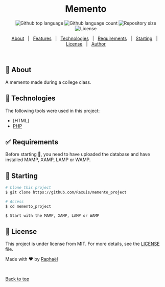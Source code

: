 <h1 align="center">Memento</h1>

<p align="center">
  <img alt="Github top language" src="https://img.shields.io/github/languages/top/Raxuis/memento_project?color=56BEB8">

  <img alt="Github language count" src="https://img.shields.io/github/languages/count/Raxuis/memento_project?color=56BEB8">

  <img alt="Repository size" src="https://img.shields.io/github/repo-size/Raxuis/memento_project?color=56BEB8">

  <img alt="License" src="https://img.shields.io/github/license/Raxuis/memento_project?color=56BEB8">

  <!-- <img alt="Github issues" src="https://img.shields.io/github/issues/Raxuis/memento_project?color=56BEB8" /> -->

  <!-- <img alt="Github forks" src="https://img.shields.io/github/forks/Raxuis/memento_project?color=56BEB8" /> -->

  <!-- <img alt="Github stars" src="https://img.shields.io/github/stars/Raxuis/memento_project?color=56BEB8" /> -->
</p>

<!-- Status -->

<!-- <h4 align="center">
	🚧  Memento_project 🚀 Under construction...  🚧
</h4>

<hr> -->

<p align="center">
  <a href="#dart-about">About</a> &#xa0; | &#xa0; 
  <a href="#sparkles-features">Features</a> &#xa0; | &#xa0;
  <a href="#rocket-technologies">Technologies</a> &#xa0; | &#xa0;
  <a href="#white_check_mark-requirements">Requirements</a> &#xa0; | &#xa0;
  <a href="#checkered_flag-starting">Starting</a> &#xa0; | &#xa0;
  <a href="#memo-license">License</a> &#xa0; | &#xa0;
  <a href="https://github.com/Raxuis" target="_blank">Author</a>
</p>

<br>

## :dart: About

A memento made during a college class.

## :rocket: Technologies

The following tools were used in this project:

- [HTML]
- [PHP](https://www.php.net/)

## :white_check_mark: Requirements

Before starting :checkered_flag:, you need to have uploaded the database and have installed MAMP, XAMP, LAMP or WAMP.

## :checkered_flag: Starting

```bash
# Clone this project
$ git clone https://github.com/Raxuis/memento_project

# Access
$ cd memento_project

$ Start with the MAMP, XAMP, LAMP or WAMP
```

## :memo: License

This project is under license from MIT. For more details, see the [LICENSE](LICENSE.md) file.

Made with :heart: by <a href="https://github.com/Raxuis" target="_blank">Raphaël</a>

&#xa0;

<a href="#top">Back to top</a>
